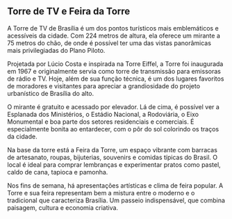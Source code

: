 ## Torre de TV e Feira da Torre

A Torre de TV de Brasília é um dos pontos turísticos mais emblemáticos e acessíveis da cidade. Com 224 metros de altura, ela oferece um mirante a 75 metros do chão, de onde é possível ter uma das vistas panorâmicas mais privilegiadas do Plano Piloto.

Projetada por Lúcio Costa e inspirada na Torre Eiffel, a Torre foi inaugurada em 1967 e originalmente servia como torre de transmissão para emissoras de rádio e TV. Hoje, além de sua função técnica, é um dos lugares favoritos de moradores e visitantes para apreciar a grandiosidade do projeto urbanístico de Brasília do alto.

O mirante é gratuito e acessado por elevador. Lá de cima, é possível ver a Esplanada dos Ministérios, o Estádio Nacional, a Rodoviária, o Eixo Monumental e boa parte dos setores residenciais e comerciais. É especialmente bonita ao entardecer, com o pôr do sol colorindo os traços da cidade.

Na base da torre está a Feira da Torre, um espaço vibrante com barracas de artesanato, roupas, bijuterias, souvenirs e comidas típicas do Brasil. O local é ideal para comprar lembranças e experimentar pratos como pastel, caldo de cana, tapioca e pamonha.

Nos fins de semana, há apresentações artísticas e clima de feira popular. A Torre e sua feira representam bem a mistura entre o moderno e o tradicional que caracteriza Brasília. Um passeio indispensável, que combina paisagem, cultura e economia criativa.